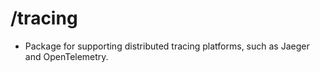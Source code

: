# /tracing

- Package for supporting distributed tracing platforms, such as Jaeger and OpenTelemetry. 